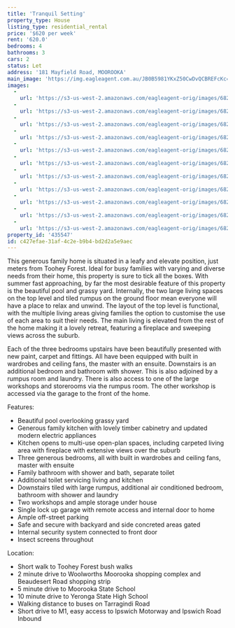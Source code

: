 ```yaml
---
title: 'Tranquil Setting'
property_type: House
listing_type: residential_rental
price: '$620 per week'
rent: '620.0'
bedrooms: 4
bathrooms: 3
cars: 2
status: Let
address: '181 Mayfield Road, MOOROOKA'
main_image: 'https://img.eagleagent.com.au/JB0B5981YKxZ50CwDvQCBREFcKc=/1280x854/smart/https://s3-us-west-2.amazonaws.com/eagleagent-orig/images/6825464/424975394-image-M.jpg'
images:
  -
    url: 'https://s3-us-west-2.amazonaws.com/eagleagent-orig/images/6825474/424975394-image-J.jpg'
  -
    url: 'https://s3-us-west-2.amazonaws.com/eagleagent-orig/images/6825473/424975394-image-I.jpg'
  -
    url: 'https://s3-us-west-2.amazonaws.com/eagleagent-orig/images/6825472/424975394-image-H.jpg'
  -
    url: 'https://s3-us-west-2.amazonaws.com/eagleagent-orig/images/6825471/424975394-image-G.jpg'
  -
    url: 'https://s3-us-west-2.amazonaws.com/eagleagent-orig/images/6825470/424975394-image-F.jpg'
  -
    url: 'https://s3-us-west-2.amazonaws.com/eagleagent-orig/images/6825469/424975394-image-E.jpg'
  -
    url: 'https://s3-us-west-2.amazonaws.com/eagleagent-orig/images/6825468/424975394-image-D.jpg'
  -
    url: 'https://s3-us-west-2.amazonaws.com/eagleagent-orig/images/6825467/424975394-image-C.jpg'
  -
    url: 'https://s3-us-west-2.amazonaws.com/eagleagent-orig/images/6825466/424975394-image-B.jpg'
  -
    url: 'https://s3-us-west-2.amazonaws.com/eagleagent-orig/images/6825465/424975394-image-A.jpg'
  -
    url: 'https://s3-us-west-2.amazonaws.com/eagleagent-orig/images/6825464/424975394-image-M.jpg'
property_id: '435547'
id: c427efae-31af-4c2e-b9b4-bd2d2a5e9aec
---
```

This generous family home is situated in a leafy and elevate position, just meters from Toohey Forest. Ideal for busy families with varying and diverse needs from their home, this property is sure to tick all the boxes. With summer fast approaching, by far the most desirable feature of this property is the beautiful pool and grassy yard. Internally, the two large living spaces on the top level and tiled rumpus on the ground floor mean everyone will have a place to relax and unwind. The layout of the top level is functional, with the multiple living areas giving families the option to customise the use of each area to suit their needs. The main living is elevated from the rest of the home making it a lovely retreat,  featuring a fireplace and sweeping views across the suburb.

Each of the three bedrooms upstairs have been beautifully presented with new paint, carpet and fittings. All have been equipped with built in wardrobes and ceiling fans, the master with an ensuite. Downstairs is an additional bedroom and bathroom with shower. This is also adjoined by a rumpus room and laundry. There is also access to one of the large workshops and storerooms via the rumpus room. The other workshop is accessed via the garage to the front of the home.

Features:

*  Beautiful pool overlooking grassy yard
*  Generous family kitchen with lovely timber cabinetry and updated modern electric appliances
*  Kitchen opens to multi-use open-plan spaces, including carpeted living area with fireplace with extensive views over the suburb
*  Three generous bedrooms, all with built in wardrobes and ceiling fans, master with ensuite
*  Family bathroom with shower and bath, separate toilet
*  Additional toilet servicing living and kitchen
*  Downstairs tiled with large rumpus, additional air conditioned bedroom, bathroom with shower and laundry
*  Two workshops and ample storage under house
*  Single lock up garage with remote access and internal door to home
*  Ample off-street parking
*  Safe and secure with backyard and side concreted areas gated
*  Internal security system connected to front door
*  Insect screens throughout

Location:

*  Short walk to Toohey Forest bush walks
*  2 minute drive to Woolworths Moorooka shopping complex and Beaudesert Road shopping strip
*  5 minute drive to Moorooka State School
*  10 minute drive to Yeronga State High School
*  Walking distance to buses on Tarragindi Road
*  Short drive to M1, easy access to Ipswich Motorway and Ipswich Road Inbound